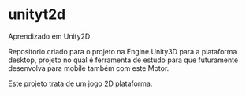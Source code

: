 # unityt2d
Aprendizado em Unity2D

Repositorio criado para o projeto na Engine Unity3D para a plataforma desktop, projeto no qual é ferramenta de estudo para que futuramente desenvolva para mobile também com este Motor.

Este projeto trata de um jogo 2D plataforma.
